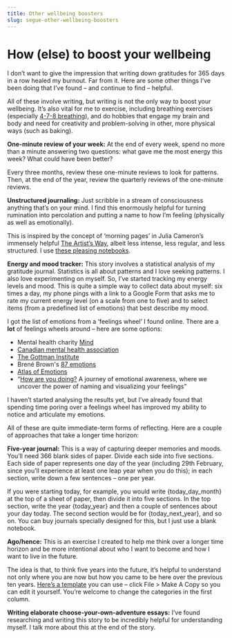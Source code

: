 ```yaml
---
title: Other wellbeing boosters  
slug: segue-other-wellbeing-boosters  
---
```

<script>  
    import SectionBreak from "$components/SectionBreak.svelte";  
    import WideImage from "$components/WideImage.svelte";  
    import feelingswheel from "$lib/assets/feelings-wheel.webp";  
    import agohence from "$lib/assets/ago-hence.png";  
    import { today_day_month, today_year, today_next_year } from "$lib/dates.js";  
</script>

# How (else) to boost your wellbeing

I don’t want to give the impression that writing down gratitudes for 365 days in a row healed my burnout. Far from it. Here are some other things I’ve been doing that I’ve found – and continue to find – helpful.

All of these involve writing, but writing is not the only way to boost your wellbeing. It’s also vital for me to exercise, including breathing exercises (especially [4-7-8 breathing](https://www.bhf.org.uk/informationsupport/heart-matters-magazine/wellbeing/breathing-exercises#478)), and do hobbies that engage my brain and body and need for creativity and problem-solving in other, more physical ways (such as baking).

**One-minute review of your week:** At the end of every week, spend no more than a minute answering two questions: what gave me the most energy this week? What could have been better?

Every three months, review these one-minute reviews to look for patterns. Then, at the end of the year, review the quarterly reviews of the one-minute reviews.

**Unstructured journaling:** Just scribble in a stream of consciousness anything that’s on your mind. I find this enormously helpful for turning rumination into percolation and putting a name to how I’m feeling (physically as well as emotionally).

This is inspired by the concept of ‘morning pages’ in Julia Cameron’s immensely helpful [The Artist’s Way](https://juliacameronlive.com/the-artists-way/), albeit less intense, less regular, and less structured. I use [these pleasing notebooks](https://www.amazon.co.uk/gp/product/B09PW4TYJS/ref=ppx_yo_dt_b_search_asin_title?ie=UTF8&psc=1). 

**Energy and mood tracker:** This story involves a statistical analysis of my gratitude journal. Statistics is all about patterns and I love seeking patterns. I also love experimenting on myself. So, I’ve started tracking my energy levels and mood. This is quite a simple way to collect data about myself: six times a day, my phone pings with a link to a Google Form that asks me to rate my current energy level (on a scale from one to five) and to select items (from a predefined list of emotions) that best describe my mood.

I got the list of emotions from a ‘feelings wheel’ I found online. There are a **lot** of feelings wheels around – here are some options:

* Mental health charity [Mind](https://www.mind.org.uk/media/12488/emotion-wheels-downloadable-resource-2022-pdf.pdf)  
* [Canadian mental health association](https://legacy.camosun.ca/covid19/documents/camhelps/9-Feelings-Wheel-Handout-2019.pdf)  
* [The Gottman Institute](https://www.pspnet.ca/assets/the-gottman-institute-the-feeling-wheel-v2.pdf)  
* Brené Brown's [87 emotions](https://brenebrown.com/resources/atlas-of-the-heart-list-of-emotions/)  
* [Atlas of Emotions](http://atlasofemotions.org/)  
* “[How are you doing?](https://pudding.cool/2022/12/emotion-wheel/) A journey of emotional awareness, where we uncover the power of naming and visualizing your feelings”

<WideImage src={feelingswheel} alt="An example of a feelings wheel" caption="Source: <a href='https://pudding.cool/2022/12/emotion-wheel/'>The Pudding</a>" width=75 />

I haven’t started analysing the results yet, but I’ve already found that spending time poring over a feelings wheel has improved my ability to notice and articulate my emotions.

<SectionBreak />

All of these are quite immediate-term forms of reflecting. Here are a couple of approaches that take a longer time horizon:

**Five-year journal:** This is a way of capturing deeper memories and moods. You’ll need 366 blank sides of paper. Divide each side into five sections. Each side of paper represents one day of the year (including 29th February, since you’ll experience at least one leap year when you do this); in each section, write down a few sentences – one per year.

If you were starting today, for example, you would write {today_day_month} at the top of a sheet of paper, then divide it into five sections. In the top section, write the year {today_year} and then a couple of sentences about your day today. The second section would be for {today_next_year}, and so on. You can buy journals specially designed for this, but I just use a blank notebook.

**Ago/hence:** This is an exercise I created to help me think over a longer time horizon and be more intentional about who I want to become and how I want to live in the future.

The idea is that, to think five years into the future, it’s helpful to understand not only where you are now but how you came to be here over the previous ten years. [Here’s a template](https://docs.google.com/spreadsheets/d/1hXd8EqFbaK0_z590_yZXL7Zh3lMs4tkwMYtOhju47_w/edit?usp=sharing) you can use – click File > Make A Copy so you can edit it yourself. You’re welcome to change the categories in the first column.

<WideImage src={agohence} alt="A screenshot of the ago/hence template" width=60 />

**Writing elaborate choose-your-own-adventure essays:** I’ve found researching and writing this story to be incredibly helpful for understanding myself. I talk more about this at the end of the story.

